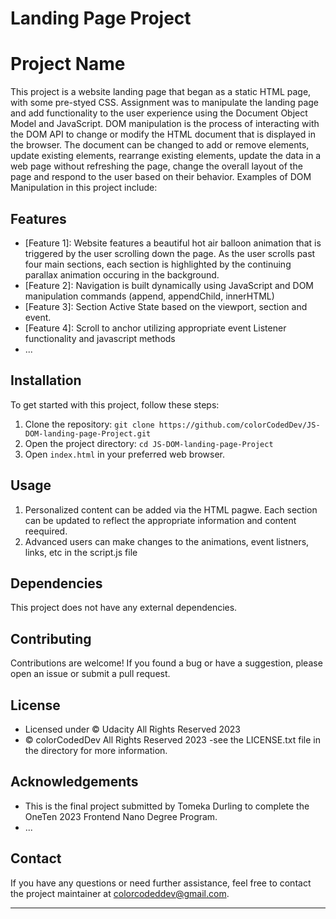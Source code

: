 # Landing Page Project

# Project Name

This project is a website landing page that began as a static HTML page, with some pre-styed CSS.  Assignment was to manipulate the landing page and add functionality to the user experience using the Document Object Model and JavaScript.  DOM manipulation is the process of interacting with the DOM API to change or modify the HTML document that is displayed in the browser. The document can be changed to add or remove elements, update existing elements, rearrange existing elements, update the data in a web page without refreshing the page, change the overall layout of the page and respond to the user based on their behavior. Examples of DOM Manipulation in this project include:

## Features
- [Feature 1]: Website features a beautiful hot air balloon animation that is triggered by the user scrolling down the page. As the user scrolls past four main sections, each section is highlighted by the continuing parallax animation occuring in the background.
- [Feature 2]: Navigation is built dynamically using JavaScript and DOM manipulation commands (append, appendChild, innerHTML)
- [Feature 3]: Section Active State based on the viewport, section and event. 
- [Feature 4]: Scroll to anchor utilizing appropriate event Listener functionality and javascript methods
- ...

## Installation

To get started with this project, follow these steps:

1. Clone the repository: `git clone https://github.com/colorCodedDev/JS-DOM-landing-page-Project.git`
2. Open the project directory: `cd JS-DOM-landing-page-Project`
3. Open `index.html` in your preferred web browser.

## Usage

1. Personalized content can be added via the HTML pagwe.  Each section can be updated to reflect the appropriate information and content reequired.
2. Advanced users can make changes to the animations, event listners, links, etc in the script.js file

## Dependencies

This project does not have any external dependencies.

## Contributing

Contributions are welcome! If you found a bug or have a suggestion, please open an issue or submit a pull request.

## License

- Licensed under © Udacity All Rights Reserved 2023 
- © colorCodedDev All Rights Reserved 2023
-see the LICENSE.txt file in the directory for more information.

## Acknowledgements

- This is the final project submitted by Tomeka Durling to complete the OneTen 2023 Frontend Nano Degree Program.
- ...

## Contact

If you have any questions or need further assistance, feel free to contact the project maintainer at colorcodeddev@gmail.com.

---
